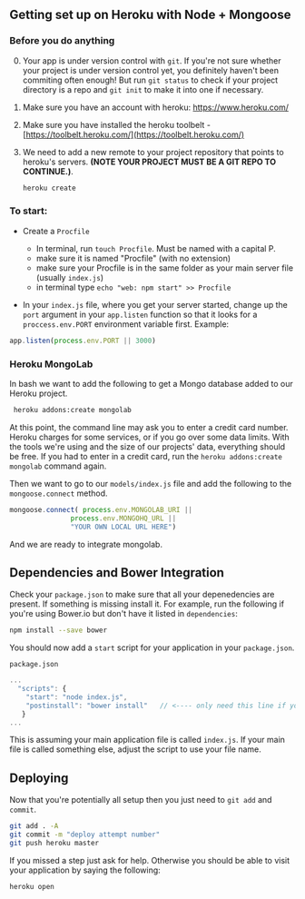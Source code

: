 ## Getting set up on Heroku with Node + Mongoose

### Before you do anything
0. Your app is under version control with `git`.  If you're not sure whether your project is under version control yet, you definitely haven't been commiting often enough! But run `git status` to check if your project directory is a repo and `git init` to make it into one if necessary.
1. Make sure you have an account with heroku: https://www.heroku.com/

2. Make sure you have installed the heroku toolbelt - [https://toolbelt.heroku.com/](https://toolbelt.heroku.com/)

3. We need to add a new remote to your project repository that points to heroku's servers. **(NOTE YOUR PROJECT MUST BE A GIT REPO TO CONTINUE.)**.

	```bash
	heroku create
	```


### To start:



* Create a `Procfile` 
	- In terminal, run `touch Procfile`. Must be named with a capital P.
	- make sure it is named "Procfile" (with no extension) 
	- make sure your Procfile is in the same folder as your main server file (usually `index.js`)
	- in terminal type `echo "web: npm start" >> Procfile`


* In your `index.js` file, where you get your server started, change up the `port` argument in your `app.listen` function so that it looks for a `proccess.env.PORT` environment variable first.  Example:

```javascript
app.listen(process.env.PORT || 3000)
```

### Heroku MongoLab

In bash we want to add the following to get a Mongo database added to our Heroku project.

```bash
 heroku addons:create mongolab
```
At this point, the command line may ask you to enter a credit card number. Heroku charges for some services, or if you go over some data limits. With the tools we're using and the size of our projects' data, everything should be free.  If you had to enter in a credit card, run the `heroku addons:create mongolab` command again.



Then we want to go to our `models/index.js` file and add the following to the `mongoose.connect` method.

```javascript
mongoose.connect( process.env.MONGOLAB_URI ||
			   process.env.MONGOHQ_URL || 
			   "YOUR OWN LOCAL URL HERE")
```

And we are ready to integrate mongolab.


## Dependencies and Bower Integration

Check your `package.json` to make sure that all your depenedencies are present. If something is missing install it. For example, run the following if you're using Bower.io but don't have it listed in `dependencies`:

```bash
npm install --save bower
```


You should now add a `start` script for your application in your `package.json`.

`package.json`

```javascript
...
  "scripts": {
    "start": "node index.js",
    "postinstall": "bower install"   // <---- only need this line if you're using Bower
   }
...
```

This is assuming your main application file is called `index.js`. If your main file is called something else, adjust the script to use your file name.

## Deploying

Now that you're potentially all setup then you just need to `git add` and `commit`.


```bash
git add . -A
git commit -m "deploy attempt number"
git push heroku master
```

If you missed a step just ask for help. Otherwise you should be able to visit your application by saying the following:

```bash
heroku open
```
